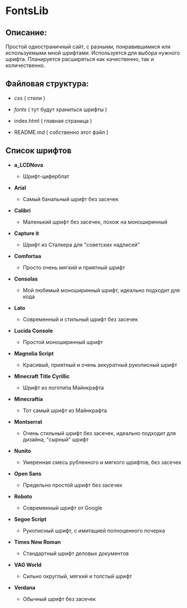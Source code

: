# FontsLib

## Описание:

Простой одностраничный сайт, с разными, понравившимися или используемыми мной шрифтами. Используется для выбора нужного шрифта. Планируется расширяться как качественно, так и количественно.

## Файловая структура:

- *css* ( стили )
- *fonts* ( тут будут храниться шрифты )

- index.html ( главная страница )
- README.md ( собственно этот файл )

## Cписок шрифтов

- **a_LCDNova**
	- Шрифт-циферблат

- **Arial**
	- Самый банальный шрифт без засечек

- **Calibri**
	- Маленький шрифт без засечек, похож на моноширинный

- **Capture it**
	- Шрифт из Сталкера для "советских надписей"

- **Comfortaa**
	- Просто очень мягкий и приятный шрифт

- **Consolas**
	- Мой любимый моноширинный шрифт, идеально подходит для кода

- **Lato**
	- Современный и стильный шрифт без засечек

- **Lucida Console**
	- Простой моноширинный шрифт 

- **Magnolia Script**
	- Красивый, приятный и очень аккуратный рукописный шрифт

- **Minecraft Title Cyrillic**
	- Шрифт из логотипа Майнкрафта

- **Minecraftia**
	- Тот самый шрифт из Майнкрафта

- **Montserrat**
	- Очень стильный шрифт без засечек, идеально подходит для дизайна, "сырный" шрифт

- **Nunito**
	- Умеренная смесь рубленного и мягкого шрифтов, без засечек

- **Open Sans**
	- Предельно простой шрифт без засечек

- **Roboto**
	- Современный шрифт от Google

- **Segoe Script**
	- Рукописный шрифт, с имитацией полноценного почерка

- **Times New Roman**
	- Стандартный шрифт деловых документов

- **VAG World**
	- Сильно округлый, мягкий и толстый шрифт

- **Verdana**
	- Обычный шрифт без засечек
